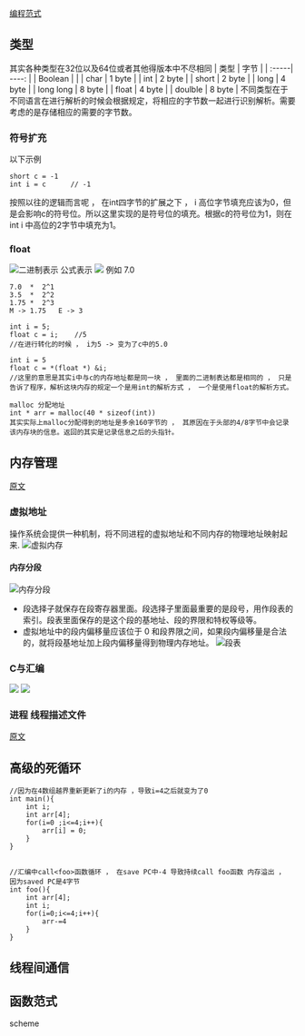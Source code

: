 [编程范式](https://www.bilibili.com/video/BV11441137jY?p=10)
## 类型
其实各种类型在32位以及64位或者其他得版本中不尽相同
| 类型 | 字节 |
| :-----| ----: |
| Boolean |  | 
| char | 1 byte | 
| int | 2 byte | 
| short | 2 byte | 
| long | 4 byte | 
| long long | 8 byte | 
| float | 4 byte | 
| doulble | 8 byte | 
不同类型在于不同语言在进行解析的时候会根据规定，将相应的字节数一起进行识别解析。需要考虑的是存储相应的需要的字节数。

### 符号扩充
以下示例
```
short c = -1
int i = c      // -1
```
按照以往的逻辑而言呢 ， 在int四字节的扩展之下 ， i 高位字节填充应该为0，但是会影响c的符号位。所以这里实现的是符号位的填充。根据c的符号位为1，则在int i 中高位的2字节中填充为1。

### float 
![二进制表示](../../img/float-1.png)
公式表示
![](../../img/float-2.jpg)
例如 7.0
```
7.0  *  2^1
3.5  *  2^2
1.75 *  2^3
M -> 1.75   E -> 3

int i = 5;
float c = i;    //5
//在进行转化的时候 ， i为5 -> 变为了c中的5.0

int i = 5
float c = *(float *) &i;
//这里的意思是其实i中与c的内存地址都是同一块 ， 里面的二进制表达都是相同的 ， 只是告诉了程序，解析这块内存的规定一个是用int的解析方式 ， 一个是使用float的解析方式。
```
```
malloc 分配地址
int * arr = malloc(40 * sizeof(int))
其实实际上malloc分配得到的地址是多余160字节的 ， 其原因在于头部的4/8字节中会记录该内存块的信息。返回的其实是记录信息之后的头指针。
```

## 内存管理
[原文](https://zhuanlan.zhihu.com/p/152119007)
### 虚拟地址
操作系统会提供一种机制，将不同进程的虚拟地址和不同内存的物理地址映射起来.
![虚拟内存](../../img/%E5%86%85%E5%AD%98-%E8%99%9A%E6%8B%9F.jpg)
#### 内存分段
![内存分段](../../img/%E5%86%85%E5%AD%98-%E5%86%85%E5%AD%98%E5%88%86%E6%AE%B5.jpg)
- 段选择子就保存在段寄存器里面。段选择子里面最重要的是段号，用作段表的索引。段表里面保存的是这个段的基地址、段的界限和特权等级等。
- 虚拟地址中的段内偏移量应该位于 0 和段界限之间，如果段内偏移量是合法的，就将段基地址加上段内偏移量得到物理内存地址。
![段表](../../img/%E5%86%85%E5%AD%98-%E6%AE%B5%E8%A1%A8.jpg)

### C与汇编
![](../../img/%E5%86%85%E5%AD%98%E7%AE%A1%E7%90%86-%E9%80%92%E5%BD%92.jpg)
![](../../img/%E5%86%85%E5%AD%98%E7%AE%A1%E7%90%86-%E9%80%92%E5%BD%92-1.jpg)

### 进程 线程描述文件
[原文](https://segmentfault.com/a/1190000038488005)


## 高级的死循环
```
//因为在4数组越界重新更新了i的内存 ，导致i=4之后就变为了0
int main(){
    int i;
    int arr[4];
    for(i=0 ;i<=4;i++){
        arr[i] = 0;
    }
}


//汇编中call<foo>函数循环 ， 在save PC中-4 导致持续call foo函数 内存溢出 ， 因为saved PC是4字节
int foo(){
    int arr[4];
    int i;
    for(i=0;i<=4;i++){
        arr-=4
    }
}
```

## 线程间通信

## 函数范式
scheme